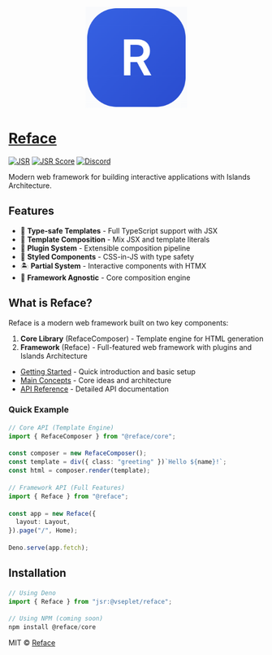 <div align="center">
  <img src="./website/public/assets/logo.png" alt="Reface Logo" width="200" />
</div>

# [Reface](https://reface.deno.dev/)

[![JSR](https://jsr.io/badges/@vseplet/reface)](https://jsr.io/@vseplet/reface)
[![JSR Score](https://jsr.io/badges/@vseplet/reface/score)](https://jsr.io/@vseplet/reface)
[![Discord](https://img.shields.io/badge/join-chat-blue?logo=discord&logoColor=white)](https://discord.gg/gT4gvVwqb8)

Modern web framework for building interactive applications with Islands
Architecture.

## Features

- 🎯 **Type-safe Templates** - Full TypeScript support with JSX
- 🧩 **Template Composition** - Mix JSX and template literals
- 🔌 **Plugin System** - Extensible composition pipeline
- 🎨 **Styled Components** - CSS-in-JS with type safety
- 🏝️ **Partial System** - Interactive components with HTMX
- 🚀 **Framework Agnostic** - Core composition engine

## What is Reface?

Reface is a modern web framework built on two key components:

1. **Core Library** (RefaceComposer) - Template engine for HTML generation
2. **Framework** (Reface) - Full-featured web framework with plugins and Islands
   Architecture

- [Getting Started](./docs/getting-started.md) - Quick introduction and basic
  setup
- [Main Concepts](./docs/concepts.md) - Core ideas and architecture
- [API Reference](./docs/api.md) - Detailed API documentation

### Quick Example

```typescript
// Core API (Template Engine)
import { RefaceComposer } from "@reface/core";

const composer = new RefaceComposer();
const template = div({ class: "greeting" })`Hello ${name}!`;
const html = composer.render(template);

// Framework API (Full Features)
import { Reface } from "@reface";

const app = new Reface({
  layout: Layout,
}).page("/", Home);

Deno.serve(app.fetch);
```

## Installation

```typescript
// Using Deno
import { Reface } from "jsr:@vseplet/reface";

// Using NPM (coming soon)
npm install @reface/core
```

MIT © [Reface](./LICENSE)
